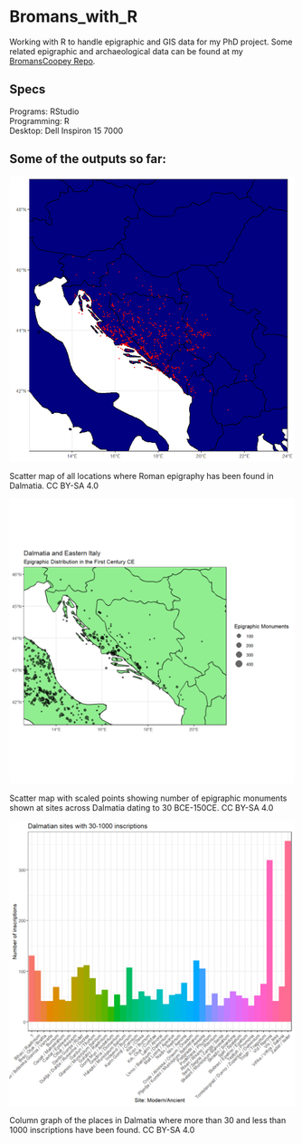 # Bromans_with_R
Working with R to handle epigraphic and GIS data for my PhD project. Some related epigraphic and archaeological data can be found at my [BromansCoopey Repo](https://github.com/EwanSC/BromansCoopey).

## Specs
Programs: RStudio <br/>
Programming: R <br/>
Desktop: Dell Inspiron 15 7000 <br/>

## Some of the outputs so far:

![Scatter map of all locations where Roman epigraphy has been found in Dalmatia. The modern regions conprising Dalmatia are blue on this map, and the inscriptions are marked by orange dots which scatter the landscape, clustering along the adriatic coastline](output_images/Dalmatia_map.png)
<figcaption> Scatter map of all locations where Roman epigraphy has been found in Dalmatia. CC BY-SA 4.0</figcaption>

<p> <p/>

![Scatter map of all locations where roman epigraphy has been found in Dalmatia dating between 30BCE and 150 CE. The modern regions conprising Dalmatia are light green on this map, and the inscriptions are marked by transparent black dots which scatter the landscape in various sizes, clustering along the adriatic coastline](output_images/dalm_italy_1stAD.png)
<figcaption> Scatter map with scaled points showing number of epigraphic monuments shown at sites across Dalmatia dating to 30 BCE-150CE. CC BY-SA 4.0</figcaption> 

<p> <p/>

![Column graph of the places in Dalmatia where more than 30 and less than 1000 inscriptions have been found. The columns are arranged in alphabetical order by site name along the x axis and with the y axis representing the number of inscriptions](output_images/30-1000_Dalmatia_Places_columngraph.png)
<figcaption> Column graph of the places in Dalmatia where more than 30 and less than 1000 inscriptions have been found. CC BY-SA 4.0</figcaption><br />
